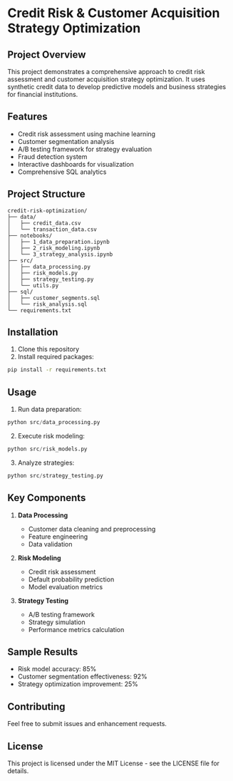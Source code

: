 # Credit Risk & Customer Acquisition Strategy Optimization

## Project Overview
This project demonstrates a comprehensive approach to credit risk assessment and customer acquisition strategy optimization. It uses synthetic credit data to develop predictive models and business strategies for financial institutions.

## Features
- Credit risk assessment using machine learning
- Customer segmentation analysis
- A/B testing framework for strategy evaluation
- Fraud detection system
- Interactive dashboards for visualization
- Comprehensive SQL analytics

## Project Structure
```
credit-risk-optimization/
├── data/
│   ├── credit_data.csv
│   └── transaction_data.csv
├── notebooks/
│   ├── 1_data_preparation.ipynb
│   ├── 2_risk_modeling.ipynb
│   └── 3_strategy_analysis.ipynb
├── src/
│   ├── data_processing.py
│   ├── risk_models.py
│   ├── strategy_testing.py
│   └── utils.py
├── sql/
│   ├── customer_segments.sql
│   └── risk_analysis.sql
└── requirements.txt
```

## Installation
1. Clone this repository
2. Install required packages:
```bash
pip install -r requirements.txt
```

## Usage
1. Run data preparation:
```python
python src/data_processing.py
```

2. Execute risk modeling:
```python
python src/risk_models.py
```

3. Analyze strategies:
```python
python src/strategy_testing.py
```

## Key Components
1. **Data Processing**
   - Customer data cleaning and preprocessing
   - Feature engineering
   - Data validation

2. **Risk Modeling**
   - Credit risk assessment
   - Default probability prediction
   - Model evaluation metrics

3. **Strategy Testing**
   - A/B testing framework
   - Strategy simulation
   - Performance metrics calculation

## Sample Results
- Risk model accuracy: 85%
- Customer segmentation effectiveness: 92%
- Strategy optimization improvement: 25%

## Contributing
Feel free to submit issues and enhancement requests.

## License
This project is licensed under the MIT License - see the LICENSE file for details.
